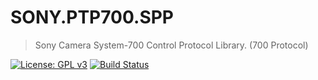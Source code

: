 # SONY.PTP700.SPP
> Sony Camera System-700 Control Protocol Library. (700 Protocol)

[![License: GPL v3](https://img.shields.io/badge/License-GPLv3-brightgreen.svg)](COPYING)
[![Build Status](https://dev.azure.com/oleksandr-nazaruk/sony-700ptp-protocol/_apis/build/status/SONY.PTP700.SPP-CI)](https://dev.azure.com/oleksandr-nazaruk/sony-700ptp-protocol/_apis/build/status/SONY.PTP700.SPP-CI)
